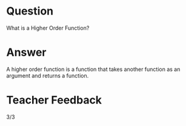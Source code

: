 # Question
What is a Higher Order Function?

# Answer
 A higher order function is a function that takes another function as an argument and returns a function.

# Teacher Feedback
3/3